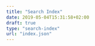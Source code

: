 ```yaml
---
title: "Search Index"
date: 2019-05-04T15:31:58+02:00
draft: true
type: "search-index"
url: "index.json"
---
```


